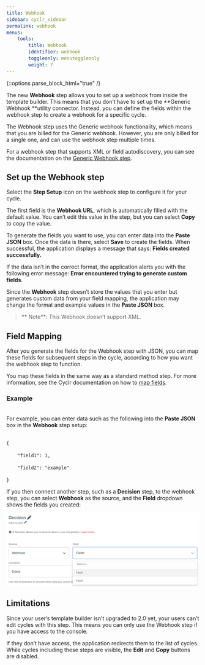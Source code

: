 ```yaml
---
title: Webhook
sidebar: cyclr_sidebar
permalink: webhook
menus:
    tools:
        title: Webhook
        identifier: webhook
        toggleonly: menutoggleonly
        weight: 7
---
```

{::options parse_block_html="true" /}
<section class="card">

The new **Webhook** step allows you to set up a webhook from inside the template builder. This means that you don’t have to set up the **Generic Webhook **utility connector. Instead, you can define the fields within the webhook step to create a webhook for a specific cycle.

The Webhook step uses the Generic webhook functionality, which means that you are billed for the Generic webhook. However, you are only billed for a single one, and can use the webhook step multiple times.

For a webhook step that supports XML or field autodiscovery, you can see the documentation on the [Generic Webhook step](generic-webhook).

</section>
<section class="card">

## Set up the Webhook step

Select the **Step Setup** icon on the webhook step to configure it for your cycle.

The first field is the **Webhook URL**, which is automatically filled with the default value. You can’t edit this value in the step, but you can select **Copy** to copy the value.

To generate the fields you want to use, you can enter data into the **Paste JSON** box. Once the data is there, select **Save** to create the fields. When successful, the application displays a message that says: **Fields created successfully.**

If the data isn’t in the correct format, the application alerts you with the following error message: **Error encountered trying to generate custom fields**.

Since the **Webhook** step doesn’t store the values that you enter but generates custom data from your field mapping, the application may change the format and example values in the **Paste JSON** box.

>** Note**: This Webhook doesn’t support XML.

</section>
<section class="card">

## Field Mapping

After you generate the fields for the Webhook step with JSON, you can map these fields for subsequent steps in the cycle, according to how you want the webhook step to function.

You map these fields in the same way as a standard method step. For more information, see the Cyclr documentation on how to [map fields](field-mapping).


### Example

 \
For example, you can enter data such as the following into the **Paste JSON** box in the **Webhook** step setup:

```

{

    "field1": 1,

    "field2": "example"

}

```

If you then connect another step, such as a **Decision** step, to the webhook step, you can select **Webhook** as the source, and the **Field** dropdown shows the fields you created:


![A screenshot of the webhook fields in a subsequent step's field mapping.](./images/webhook-fields.png)

</section>
<section class="card">

## Limitations

Since your user’s template builder isn’t upgraded to 2.0 yet, your users can’t edit cycles with this step. This means you can only use the Webhook step if you have access to the console. 

If they don’t have access, the application redirects them to the list of cycles. While cycles including these steps are visible, the **Edit** and **Copy** buttons are disabled.

</section>